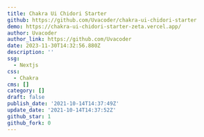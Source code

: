 ```yaml
---
title: Chakra Ui Chidori Starter
github: https://github.com/Uvacoder/chakra-ui-chidori-starter
demo: https://chakra-ui-chidori-starter-zeta.vercel.app/
author: Uvacoder
author_link: https://github.com/Uvacoder
date: 2023-11-30T14:32:56.880Z
description: ''
ssg:
  - Nextjs
css:
  - Chakra
cms: []
category: []
draft: false
publish_date: '2021-10-14T14:37:49Z'
update_date: '2021-10-14T14:37:52Z'
github_star: 1
github_fork: 0
---
```

